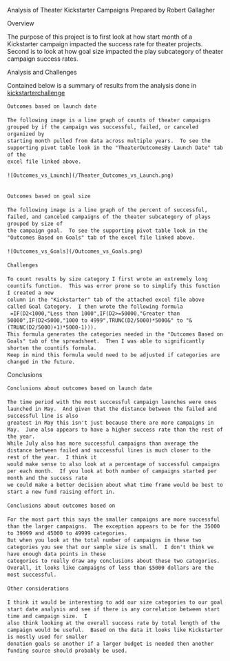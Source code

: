 Analysis of Theater Kickstarter Campaigns
Prepared by Robert Gallagher


Overview

The purpose of this project is to first look at how start month of a Kickstarter campaign impacted the success rate for theater projects.
Second is to look at how goal size impacted the play subcategory of theater campaign success rates.  

Analysis and Challenges

Contained below is a summary of results from the analysis done in [kickstarterchallenge](Kickstarter_Challenge.xlsx)

	Outcomes based on launch date

	The following image is a line graph of counts of theater campaigns grouped by if the campaign was successful, failed, or canceled organized by 
	starting month pulled from data across multiple years.  To see the supporting pivot table look in the "TheaterOutcomesBy Launch Date" tab of the
	excel file linked above.

	![Outcomes_vs_Launch](/Theater_Outcomes_vs_Launch.png)


	Outcomes based on goal size

	The following image is a line graph of the percent of successful, failed, and canceled campaigns of the theater subcategory of plays grouped by size of
	the campaign goal.  To see the supporting pivot table look in the "Outcomes Based on Goals" tab of the excel file linked above.
	
	![Outcomes_vs_Goals](/Outcomes_vs_Goals.png)

	Challenges

	To count results by size category I first wrote an extremely long countifs function.  This was error prone so to simplify this function I created a new
	column in the "Kickstarter" tab of the attached excel file above called Goal Category.  I then wrote the following formula
	 =IF(D2<1000,"Less than 1000",IF(D2>=50000,"Greater than 50000",IF(D2<5000,"1000 to 4999",TRUNC(D2/5000)*5000&" to "&(TRUNC(D2/5000)+1)*5000-1))).
	This formula generates the categories needed in the "Outcomes Based on Goals" tab of the spreadsheet.  Then I was able to significantly shorten the countifs formula.
	Keep in mind this formula would need to be adjusted if categories are changed in the future. 

Conclusions

	Conclusions about outcomes based on launch date

	The time period with the most successful campaign launches were ones launched in May.  And given that the distance between the failed and successful line is also
	greatest in May this isn't just because there are more campaigns in May.  June also appears to have a higher success rate than the rest of the year.
	While July also has more successful campaigns than average the distance between failed and successful lines is much closer to the rest of the year.  I think it
	would make sense to also look at a percentage of successful campaigns per each month.  If you look at both number of campaigns started per month and the success rate
	we could make a better decision about what time frame would be best to start a new fund raising effort in.

	Conclusions about outcomes based on

	For the most part this says the smaller campaigns are more successful than the larger campaigns.  The exception appears to be for the 35000 to 39999 and 45000 to 49999 categories.
	But when you look at the total number of campaigns in these two categories you see that our sample size is small.  I don't think we have enough data points in these
	categories to really draw any conclusions about these two categories.  Overall, it looks like campaigns of less than $5000 dollars are the most successful.

	Other considerations

	I think it would be interesting to add our size categories to our goal start date analysis and see if there is any correlation between start time and campaign size.  I
	also think looking at the overall success rate by total length of the campaign would be useful.  Based on the data it looks like Kickstarter is mostly used for smaller
	donation goals so another if a larger budget is needed then another funding source should probably be used.
